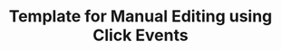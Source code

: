 ---
layout: article
title: Template for Manual Editing using Click Events
description: 
  - With Peakboard you can create so-called Click Events. In this template you can change different values by clicking on the right '+' button.
lang: en
weight: 500
isDraft: false
ref: Input_Board
category:
 - Interaction
 - Scripting
image: Input_Board_EN.png
thumbnail: Input_Board_EN_thumbnail.png
download: Input_Board_EN.pbmx
overview_description:
overview_benefits:
overview_data_sources:
---